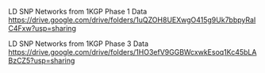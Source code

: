 LD SNP Networks from 1KGP Phase 1 Data
https://drive.google.com/drive/folders/1uQZOH8UEXwgO415g9Uk7bbpyRaIC4Fxw?usp=sharing

LD SNP Networks from 1KGP Phase 3 Data
https://drive.google.com/drive/folders/1HO3efV9GGBWcxwkEsoq1Kc45bLABzCZ5?usp=sharing


